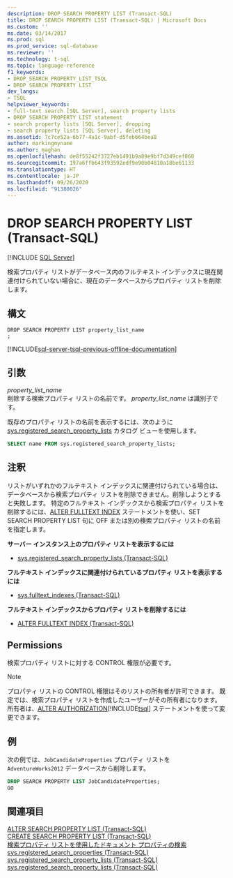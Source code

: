 ```yaml
---
description: DROP SEARCH PROPERTY LIST (Transact-SQL)
title: DROP SEARCH PROPERTY LIST (Transact-SQL) | Microsoft Docs
ms.custom: ''
ms.date: 03/14/2017
ms.prod: sql
ms.prod_service: sql-database
ms.reviewer: ''
ms.technology: t-sql
ms.topic: language-reference
f1_keywords:
- DROP_SEARCH_PROPERTY_LIST_TSQL
- DROP SEARCH PROPERTY LIST
dev_langs:
- TSQL
helpviewer_keywords:
- full-text search [SQL Server], search property lists
- DROP SEARCH PROPERTY LIST statement
- search property lists [SQL Server], dropping
- search property lists [SQL Server], deleting
ms.assetid: 7c7ce52a-6b77-4a1c-9abf-d5feb664bea8
author: markingmyname
ms.author: maghan
ms.openlocfilehash: de8f55242f3727eb1491b9a89e9bf7d349cef860
ms.sourcegitcommit: 197a6ffb643f93592edf9e90b04810a18be61133
ms.translationtype: HT
ms.contentlocale: ja-JP
ms.lasthandoff: 09/26/2020
ms.locfileid: "91380026"
---
```

# <a name="drop-search-property-list-transact-sql"></a>DROP SEARCH PROPERTY LIST (Transact-SQL)
[!INCLUDE [SQL Server](../../includes/applies-to-version/sqlserver.md)]

  検索プロパティ リストがデータベース内のフルテキスト インデックスに現在関連付けられていない場合に、現在のデータベースからプロパティ リストを削除します。  
  
## <a name="syntax"></a>構文  
  
```syntaxsql
DROP SEARCH PROPERTY LIST property_list_name  
;  
```  
  
[!INCLUDE[sql-server-tsql-previous-offline-documentation](../../includes/sql-server-tsql-previous-offline-documentation.md)]

## <a name="arguments"></a>引数
 *property_list_name*  
 削除する検索プロパティ リストの名前です。 *property_list_name* は識別子です。  
  
 既存のプロパティ リストの名前を表示するには、次のように [sys.registered_search_property_lists](../../relational-databases/system-catalog-views/sys-registered-search-property-lists-transact-sql.md) カタログ ビューを使用します。  
  
```sql  
SELECT name FROM sys.registered_search_property_lists;  
```  
  
## <a name="remarks"></a>注釈  
 リストがいずれかのフルテキスト インデックスに関連付けられている場合は、データベースから検索プロパティ リストを削除できません。削除しようとすると失敗します。 特定のフルテキスト インデックスから検索プロパティ リストを削除するには、[ALTER FULLTEXT INDEX](../../t-sql/statements/alter-fulltext-index-transact-sql.md) ステートメントを使い、SET SEARCH PROPERTY LIST 句に OFF または別の検索プロパティ リストの名前を指定します。  
  
 **サーバー インスタンス上のプロパティ リストを表示するには**  
  
-   [sys.registered_search_property_lists &#40;Transact-SQL&#41;](../../relational-databases/system-catalog-views/sys-registered-search-property-lists-transact-sql.md)  
  
 **フルテキスト インデックスに関連付けられているプロパティ リストを表示するには**  
  
-   [sys.fulltext_indexes &#40;Transact-SQL&#41;](../../relational-databases/system-catalog-views/sys-fulltext-indexes-transact-sql.md)  
  
 **フルテキスト インデックスからプロパティ リストを削除するには**  
  
-   [ALTER FULLTEXT INDEX &#40;Transact-SQL&#41;](../../t-sql/statements/alter-fulltext-index-transact-sql.md)  
  
##  <a name="permissions"></a><a name="Permissions"></a> Permissions  
 検索プロパティ リストに対する CONTROL 権限が必要です。  
  
> [!NOTE]  
>  プロパティ リストの CONTROL 権限はそのリストの所有者が許可できます。 既定では、検索プロパティ リストを作成したユーザーがその所有者になります。 所有者は、[ALTER AUTHORIZATION](../../t-sql/statements/alter-authorization-transact-sql.md)[!INCLUDE[tsql](../../includes/tsql-md.md)] ステートメントを使って変更できます。  
  
## <a name="examples"></a>例  
 次の例では、`JobCandidateProperties` プロパティ リストを `AdventureWorks2012` データベースから削除します。  
  
```sql  
DROP SEARCH PROPERTY LIST JobCandidateProperties;  
GO  
```  
  
## <a name="see-also"></a>関連項目  
 [ALTER SEARCH PROPERTY LIST &#40;Transact-SQL&#41;](../../t-sql/statements/alter-search-property-list-transact-sql.md)   
 [CREATE SEARCH PROPERTY LIST &#40;Transact-SQL&#41;](../../t-sql/statements/create-search-property-list-transact-sql.md)   
 [検索プロパティ リストを使用したドキュメント プロパティの検索](../../relational-databases/search/search-document-properties-with-search-property-lists.md)   
 [sys.registered_search_properties &#40;Transact-SQL&#41;](../../relational-databases/system-catalog-views/sys-registered-search-properties-transact-sql.md)   
 [sys.registered_search_property_lists &#40;Transact-SQL&#41;](../../relational-databases/system-catalog-views/sys-registered-search-property-lists-transact-sql.md)   
 [sys.registered_search_property_lists &#40;Transact-SQL&#41;](../../relational-databases/system-catalog-views/sys-registered-search-property-lists-transact-sql.md)  
  
  
